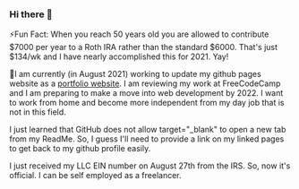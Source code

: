 ### Hi there 👋

<!--
**Sturke/Sturke** is a ✨ _special_ ✨ repository because its `README.md` (this file) appears on your GitHub profile.

Here are some ideas to get you started:

- 🔭 I’m currently working on ...
- 🌱 I’m currently learning ...
- 👯 I’m looking to collaborate on ...
- 🤔 I’m looking for help with ...
- 💬 Ask me about ...
- 📫 How to reach me: ...
- 😄 Pronouns: ...
- ⚡ Fun fact: ...
-->
⚡Fun Fact: When you reach 50 years old you are allowed to contribute $7000 per year to a Roth IRA rather than the standard $6000. That's just $134/wk and I have nearly accomplished this for 2021. Yay!

🔭I am currently (in August 2021) working to update my github pages website as a <a href="https://sturke.github.io/" target="_blank" rel="noopener noreferrer">portfolio website</a>. I am reviewing my work at FreeCodeCamp and I am preparing to make a move into web development by 2022. I want to work from home and become more independent from my day job that is not in this field.

I just learned that GitHub does not allow target="_blank" to open a new tab from my ReadMe. So, I guess I'll need to provide a link on my linked pages to get back to my github profile easily. 

I just received my LLC EIN number on August 27th from the IRS.  So, now it's official. I can be self employed as a freelancer. 

